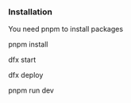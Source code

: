 ### Installation
You need pnpm to install packages

pnpm install

dfx start

dfx deploy

pnpm run dev


